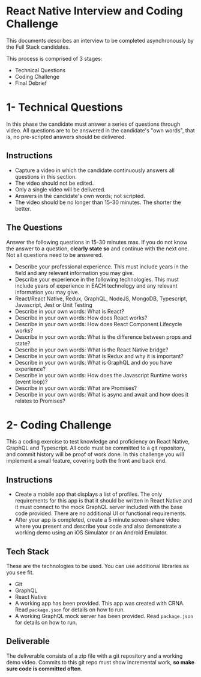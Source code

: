 # React Native Interview and Coding Challenge
This documents describes an interview to be completed asynchronously by the Full Stack candidates.

This process is comprised of 3 stages:

- Technical Questions
- Coding Challenge
- Final Debrief

# 1- Technical Questions
In this phase the candidate must answer a series of questions through video. All questions are to be answered in the candidate's "own words", that is, no pre-scripted answers should be delivered.

## Instructions
- Capture a video in which the candidate continuously answers all questions in this section.
- The video should not be edited.
- Only a single video will be delivered.
- Answers in the candidate's own words; not scripted.
- The video should be no longer than 15-30 minutes. The shorter the better.

## The Questions
Answer the following questions in 15-30 minutes max. If you do not know the answer to a question, **clearly state so** and continue with the next one. Not all questions need to be answered.

- Describe your professional experience. This must include years in the field and any relevant information you may give.
- Describe your experience in the following technologies. This must include years of experience in EACH technology and any relevant information you may give.
- React/React Native, Redux, GraphQL, NodeJS, MongoDB, Typescript, Javascript, Jest or Unit Testing
- Describe in your own words: What is React?
- Describe in your own words: How does React works?
- Describe in your own words: How does React Component Lifecycle works?
- Describe in your own words: What is the difference between props and state?
- Describe in your own words: What is the React Native bridge?
- Describe in your own words: What is Redux and why it is important?
- Describe in your own words: What is GraphQL and do you have experience?
- Describe in your own words: How does the Javascript Runtime works (event loop)?
- Describe in your own words: What are Promises?
- Describe in your own words: What is async and await and how does it relates to Promises?

# 2- Coding Challenge
This a coding exercise to test knowledge and proficiency on React Native, GraphQL and Typescript. All code must be committed to a git repository, and commit history will be proof of work done. In this challenge you will implement a small feature, covering both the front and back end.

## Instructions
- Create a mobile app that displays a list of profiles. The only requirements for this app is that it should be written in React Native and it must connect to the mock GraphQL server included with the base code provided. There are no additional UI or functional requirements.
- After your app is completed, create a 5 minute screen-share video where you present and describe your code and also demonstrate a working demo using an iOS Simulator or an Android Emulator.

## Tech Stack
These are the technologies to be used. You can use additional libraries as you see fit.
- Git
- GraphQL
- React Native
- A working app has been provided. This app was created with CRNA. Read `package.json` for details on how to run.
- A working GraphQL mock server has been provided. Read `package.json` for details on how to run.

## Deliverable
The deliverable consists of a zip file with a git repository and a working demo video. Commits to this git repo must show incremental work, **so make sure code is committed often**.